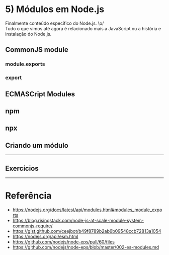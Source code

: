 # 5) Módulos em Node.js

Finalmente conteúdo específico do Node.js. \o/ <br />
Tudo o que vimos até agora é relacionado mais a JavaScript ou a história e instalação do Node.js.

## CommonJS module

### module.exports

### export

## ECMASCript Modules

## npm

## npx

## Criando um módulo

---

## Exercícios

---

# Referência

- https://nodejs.org/docs/latest/api/modules.html#modules_module_exports
- https://blog.risingstack.com/node-js-at-scale-module-system-commonjs-require/
- https://gist.github.com/ceejbot/b49f8789b2ab6b09548ccb72813a1054
- https://nodejs.org/api/esm.html
- https://github.com/nodejs/node-eps/pull/60/files
- https://github.com/nodejs/node-eps/blob/master/002-es-modules.md
